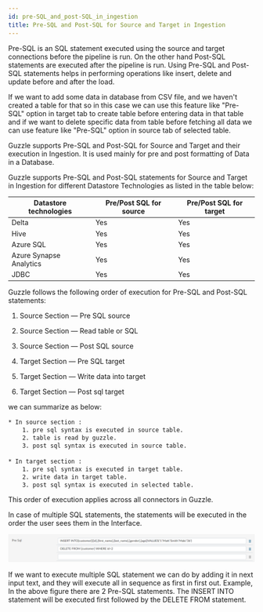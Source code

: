 ```yaml
---
id: pre-SQL_and_post-SQL_in_ingestion
title: Pre-SQL and Post-SQL for Source and Target in Ingestion
---
```


Pre-SQL is an SQL statement executed using the source and target connections before the pipeline is run. On the other hand Post-SQL statements are executed after the pipeline is run. Using Pre-SQL and Post-SQL statements helps in performing operations like insert, delete and update before and after the load.

If we want to add some data in database from CSV file, and we haven't created a table for that so in this case we can use this feature like "Pre-SQL" option in target tab to create table before 	entering data in that table and if we want to delete specific data from table before fetching all data we can use feature like "Pre-SQL" option in source tab of selected table.

Guzzle supports Pre-SQL and Post-SQL for Source and Target and their execution in Ingestion. It is used mainly for pre and post formatting of Data in a Database. 

Guzzle supports Pre-SQL and Post-SQL statements for Source and Target in Ingestion for different Datastore Technologies as listed in the table below: 

|Datastore technologies|Pre/Post SQL for source|Pre/Post SQL for target|
|--- |--- |--- |
|Delta|Yes|Yes|
|Hive|Yes|Yes|
|Azure SQL|Yes|Yes|
|Azure Synapse Analytics|Yes|Yes|
|JDBC|Yes|Yes|


Guzzle follows the following order of execution for Pre-SQL and Post-SQL statements:

1. Source Section — Pre SQL source

2. Source Section — Read table or SQL

3. Source Section — Post SQL source

4. Target Section — Pre SQL target

5. Target Section — Write data into target

6. Target Section — Post sql target
 
 
we can summarize as below:

  	* In source section : 
		1. pre sql syntax is executed in source table.
		2. table is read by guzzle.
		3. post sql syntax is executed in source table.

	* In target section : 
		1. pre sql syntax is executed in target table.
		2. write data in target table.
		3. post sql syntax is executed in selected table. 

This order of execution applies across all connectors in Guzzle.

In case of multiple SQL statements, the statements will be executed in the order the user sees them in the Interface.

![image alt text](/img/docs/how-to-guides/ingest_data/image_1.png)          

If we want to execute multiple SQL statement we can do by adding it in next input text, and they will execute all in sequence as first in first out. Example, In the above figure there are 2 Pre-SQL statements. The INSERT INTO statement will be executed first followed by the DELETE FROM statement.

